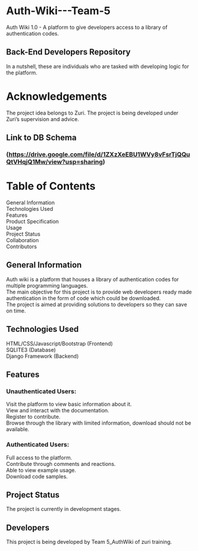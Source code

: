 # Auth-Wiki---Team-5
Auth Wiki 1.0 - A platform to give developers access to a library of authentication codes.

## Back-End Developers Repository
In a nutshell, these are individuals who are tasked with developing logic for the platform.

# Acknowledgements
The project idea belongs to Zuri. The project is being developed under Zuri’s supervision and advice.

## Link to DB Schema
### (https://drive.google.com/file/d/1ZXzXeEBU1WVy8vFsrTjQQuQtVHqjQ1Mw/view?usp=sharing)

# Table of Contents
General Information <br />
Technologies Used <br />
Features <br />
Product Specification <br />
Usage <br />
Project Status <br />
Collaboration <br />
Contributors <br />

## General Information
Auth wiki is a platform that houses a library of authentication codes for multiple programming languages.  <br />
The main objective for this project is to provide web developers ready made authentication in the form of code which could be downloaded.  <br />
The project is aimed at providing solutions to developers so they can save on time.

## Technologies Used
HTML/CSS/Javascript/Bootstrap (Frontend) <br />
SQLITE3 (Database) <br />
Django Framework (Backend) <br />

## Features
### Unauthenticated Users:
Visit the platform to view basic information about it. <br />
View and interact with the documentation. <br />
Register to contribute. <br />
Browse through the library with limited information, download should not be available. <br />

### Authenticated Users:
Full access to the platform. <br />
Contribute through comments and reactions. <br />
Able to view example usage. <br />
Download code samples. <br />


## Project Status
The project is currently in development stages.


## Developers
This project is being developed by Team 5_AuthWiki of zuri training.
